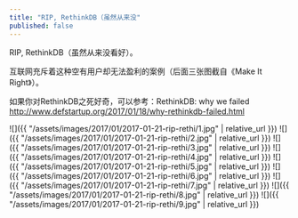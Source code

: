 ```yaml
---
title: "RIP, RethinkDB（虽然从来没"
published: false
---
```

RIP, RethinkDB（虽然从来没看好）。

互联网充斥着这种空有用户却无法盈利的案例（后面三张图截自《Make It Right》）。

如果你对RethinkDB之死好奇，可以参考：RethinkDB: why we failed http://www.defstartup.org/2017/01/18/why-rethinkdb-failed.html



![]({{ "/assets/images/2017/01/2017-01-21-rip-rethi/1.jpg" | relative_url }})
![]({{ "/assets/images/2017/01/2017-01-21-rip-rethi/2.jpg" | relative_url }})
![]({{ "/assets/images/2017/01/2017-01-21-rip-rethi/3.jpg" | relative_url }})
![]({{ "/assets/images/2017/01/2017-01-21-rip-rethi/4.jpg" | relative_url }})
![]({{ "/assets/images/2017/01/2017-01-21-rip-rethi/5.jpg" | relative_url }})
![]({{ "/assets/images/2017/01/2017-01-21-rip-rethi/6.jpg" | relative_url }})
![]({{ "/assets/images/2017/01/2017-01-21-rip-rethi/7.jpg" | relative_url }})
![]({{ "/assets/images/2017/01/2017-01-21-rip-rethi/8.jpg" | relative_url }})
![]({{ "/assets/images/2017/01/2017-01-21-rip-rethi/9.jpg" | relative_url }})
